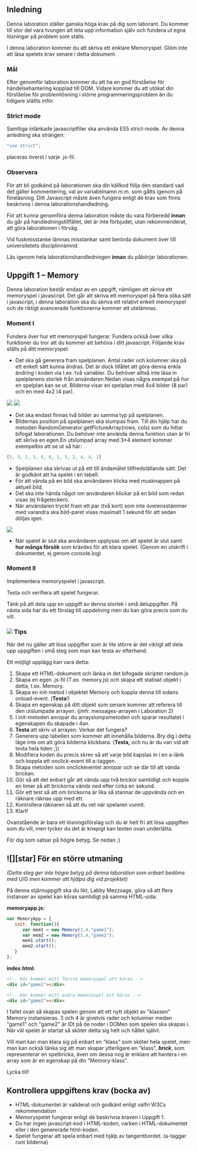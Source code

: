 ## Inledning
Denna laboration ställer ganska höga krav på dig som laborant. Du kommer till stor del vara tvungen att leta upp information själv och fundera ut egna lösningar på problem som ställs.

I denna laboration kommer du att skriva ett enklare Memoryspel.
Glöm inte att läsa spelets krav senare i detta dokument.

### Mål
Efter genomför laboration kommer du att ha en god förståelse för händelsehantering kopplad till DOM. Vidare kommer du att utökat din förståelse för problemlösning i större programmeringsproblem än du tidigare ställts inför.

### Strict mode
Samtliga inlänkade javascriptfiler ska använda ES5 strict-mode. Av denna anledning ska strängen:

```js
"use strict";
```

placeras överst i varje .js-fil.

### Observera 
För att bli godkänd på laborationen ska din källkod följa den standard vad det gäller kommentering, val av variabelnamn m.m. som gåtts igenom på föreläsning. Ditt Javascript måste även fungera enligt de krav som finns beskrivna i denna laborationshandledning.

För att kunna genomföra denna laboration måste du vara förberedd **innan** du går på handledningstillfället, det är inte förbjudet, utan rekommenderat, att göra laborationen i förväg. 

Vid fuskmisstanke lämnas misstankar samt berörda dokument över till universitetets disciplinnämnd.

Läs igenom hela laborationshandledningen **innan** du påbörjar laborationen.

## Uppgift 1 – Memory
Denna laboration består endast av en uppgift, nämligen att skriva ett memoryspel i javascript.
Det går att skriva ett memoryspel på flera olika sätt i javascript, i denna laboration ska du skriva ett relativt enkelt memoryspel och de riktigt avancerade funktionerna kommer att utelämnas.

### Moment I
Fundera över hur ett memoryspel fungerar. Fundera också över vilka funktioner du tror att du kommer att behöva i ditt javascript.
Följande krav ställs på ditt memoryspel:

- Det ska gå generera fram spelplanen. Antal rader och kolumner ska på ett enkelt sätt kunna ändras. Det är dock tillåtet att göra denna enkla ändring i koden via t.ex. två variabler. Du behöver alltså inte läsa in spelplanens storlek från användaren.Nedan visas några exempel på hur en spelplan kan se ut. Bilderna visar en spelplan med 4x4 bilder (8 par) och en med 4x2 (4 par).

![][memory4]
![][memory2]

* Det ska endast finnas två bilder av samma typ på spelplanen.
* Bildernas position på spelplanen ska slumpas fram. Till din hjälp har du metoden 
RandomGenerator.getPictureArray(rows, cols) som du hittar bifogat laborationen. Du behöver inte använda denna funktion utan är fri att skriva en egen.En utslumpad array med 3*4 element kommer exempelbis att se ut så här: 
```js
[5, 3, 2, 5, 6, 6, 1, 3, 2, 4, 4, 1]
````

* Spelplanen ska skrivas ut på ett till ändamålet tillfredställande sätt. Det är godkänt att ha spelet i en tabell.
* För att vända på en bild ska användaren klicka med musknappen på aktuell bild.
* Det ska inte hända något om användaren klickar på en bild som redan visas (ej frågetecken).
* När användaren tryckt fram ett par (två kort) som inte överensstämmer med varandra ska bild-paret visas maximalt 1 sekund för att sedan döljas igen. 

![][memory_win]
* När spelet är slut ska användaren upplysas om att spelet är slut samt **hur många försök** som krävdes för att klara spelet. (Genom en utskrift i dokumentet, ej genom console.log) 

### Moment II
Implementera memoryspelet i javascript.

Testa och verifiera att spelet fungerar.

Tänk på att dela upp en uppgift av denna storlek i små deluppgifter. På nästa sida har du ett förslag till uppdelning men du kan göra precis som du vill.

 
### ![][info] Tips 
När det nu gäller att lösa uppgifter som är lite större är det viktigt att dela upp uppgiften i små steg som man kan testa av efterhand. 

Ett möjligt upplägg kan vara detta:

1. Skapa ett HTML-dokument och länka in det bifogade skriptet random.js
2. Skapa en egen .js-fil (T.ex. memory.js) och skapa ett statiskt objekt i detta, t.ex. Memory.
3. Skapa en init-metod i objektet Memory och koppla denna till sidans onload-event. (**Testa**!)
4. Skapa en egenskap på ditt objekt som senare kommer att referera till den utslumpade arrayen. (jmfr. messages-arrayen i Laboration 2)
5. I init-metoden anropar du arrayslumpsmetoden och sparar resultatet i egenskapen du skapade i 4an.
6. **Testa** att skriv ut arrayen. Verkar det fungera?
7. Generera upp tabellen som kommer att innehålla bilderna. Bry dig i detta läge inte om att göra bilderna klickbara. (**Testa,** och nu är du van vid att testa hela tiden ;))
8. Modifiera koden du precis skrev så att varje bild kapslas in i en a-länk och koppla ett onclick-event till a-taggen. 
9. Skapa metoden som onclickeventet anropar och se där till att vända brickan.
10. Gör så att det enbart går att vända upp två brickor samtidigt och koppla en timer så att brickorna vänds ned efter cirka en sekund.
11. Gör ett test så att om brickorna är lika så stannar de uppvända och en räknare räknas upp med ett.
12. Kontrollera räknaren så att du vet när spelaren vunnit.
13. Klart!

Ovanstående är bara ett lösningsförslag och du är helt fri att lösa uppgiften som du vill, men tycker du det är knepigt kan texten ovan underlätta.

För dig som satsar på högre betyg. Se nedan ;)

## ![][star] För en större utmaning
_(Detta steg ger inte högre betyg på denna laboration som enbart bedöms med U/G men kommer att hjälpa dig vid projektet)_

På denna stjärnuppgift ska du likt, Labby Mezzsage, göra så att flera instanser av spelet kan köras samtidigt på samma HTML-sida:

**memoryapp.js:**
```js
var MemoryApp = {
   init: function(){
      var mem1 = new Memory(3,4,"game1");
      var mem2 = new Memory(3,4,"game2");
      mem1.start();
      mem2.start();
   }
};
```

**index.html:**
```html
<!-- Här kommer mitt första memoryspel att köras -->
<div id="game1"></div>

<!-- Här kommer mitt andra memoryspel att köras -->
<div id="game2"></div>
```
I fallet ovan så skapas spelen genom att ett nytt objekt av "klassen" Memory instansieras. 3 och 4 är givetvis rader och kolumner medan "game1" och "game2" är IDt på de noder i DOMen som spelen ska skapas i. När väl spelet är startat så sköter detta sig helt och hållet självt.

Vill man kan man klara sig på enbart en "klass" som sköter hela spelet, men man kan också tänka sig att man skapar ytterligare en "klass", **_brick_**, som representerar en spelbricka, även om dessa nog är enklare att hantera i en array som är en egenskap på din "Memory-klass".


Lycka till!

## Kontrollera uppgiftens krav **(bocka av)** 
- HTML-dokumentet är validerat och godkänt enligt valfri W3Cs rekommendation
- Memoryspelet fungerar enligt de beskrivna kraven i Uppgift 1.
- Du har ingen javascript-kod i HTML-koden, varken i HTML-dokumentet eller i den genererade html-koden.
- Spelet fungerar att spela enbart med hjälp av tangentbordet. (a-taggar runt bilderna)

[star_h2]:https://coursepress.lnu.se/program/webbprogrammerare/wp-content/plugins/coursepress/icons/24/star_yellow.png

[star_h3]:https://coursepress.lnu.se/program/webbprogrammerare/wp-content/plugins/coursepress/icons/16/star_yellow.png

[info]:https://coursepress.lnu.se/program/webbprogrammerare/wp-content/plugins/coursepress/icons/16/information.png

[memory4]:pics/memory4x4.png
[memory2]:pics/memory2x4.png
[memory_win]:pics/memory_win.png